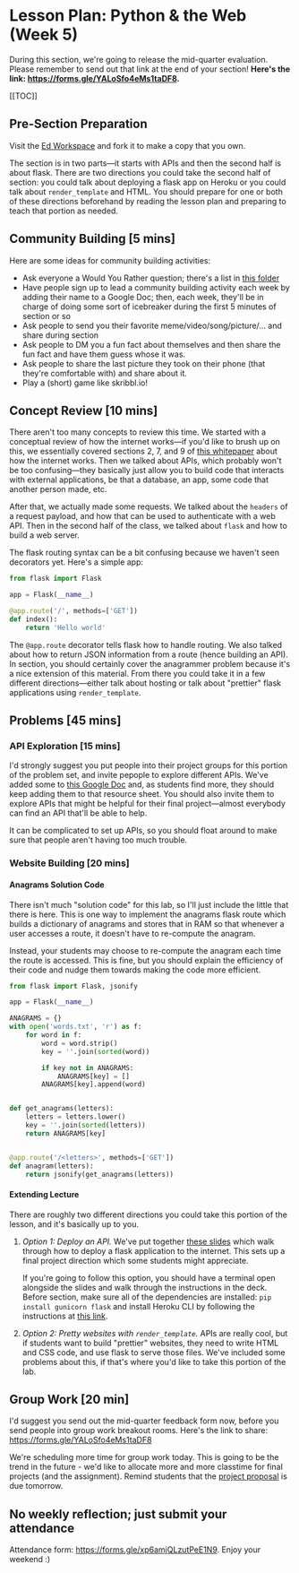 # Lesson Plan: Python & the Web (Week 5)

<div class="alert alert-warning">
    <span>During this section, we're going to release the mid-quarter evaluation. Please remember to send out that link at the end of your section! <b>Here's the link: <a href="https://forms.gle/YALoSfo4eMs1taDF8">https://forms.gle/YALoSfo4eMs1taDF8</a>.</b></span>
</div>

[[TOC]]

## Pre-Section Preparation
Visit the [Ed Workspace](https://edstem.org/us/courses/2850/workspaces/pNTgfKaanIsFo7fbEUSfpKID3T0x5RcU) and fork it to make a copy that you own.

The section is in two parts—it starts with APIs and then the second half is about flask. There are two directions you could take the second half of section: you could talk about deploying a flask app on Heroku or you could talk about `render_template` and HTML. You should prepare for one or both of these directions beforehand by reading the lesson plan and preparing to teach that portion as needed.

## Community Building \[5 mins\]
Here are some ideas for community building activities:
* Ask everyone a Would You Rather question; there's a list in [this folder](https://drive.google.com/drive/folders/1SobifNwo_dPMA_dO78IUVUuyATwlqF9N?usp=sharing)
* Have people sign up to lead a community building activity each week by adding their name to a Google Doc; then, each week, they'll be in charge of doing some sort of icebreaker during the first 5 minutes of section or so
* Ask people to send you their favorite meme/video/song/picture/... and share during section
* Ask people to DM you a fun fact about themselves and then share the fun fact and have them guess whose it was.
* Ask people to share the last picture they took on their phone (that they're comfortable with) and share about it.
* Play a (short) game like skribbl.io!


## Concept Review \[10 mins\]
There aren't too many concepts to review this time. We started with a conceptual review of how the internet works—if you'd like to brush up on this, we essentially covered sections 2, 7, and 9 of [this whitepaper](http://www.theshulers.com/whitepapers/internet_whitepaper/index.html) about how the internet works. Then we talked about APIs, which probably won't be too confusing—they basically just allow you to build code that interacts with external applications, be that a database, an app, some code that another person made, etc.

After that, we actually made some requests. We talked about the `headers` of a request payload, and how that can be used to authenticate with a web API. Then in the second half of the class, we talked about `flask` and how to build a web server.

The flask routing syntax can be a bit confusing because we haven't seen decorators yet. Here's a simple app:

```python
from flask import Flask

app = Flask(__name__)

@app.route('/', methods=['GET'])
def index():
    return 'Hello world'
```

The `@app.route` decorator tells flask how to handle routing. We also talked about how to return JSON information from a route (hence building an API). In section, you should certainly cover the anagrammer problem because it's a nice extension of this material. From there you could take it in a few different directions—either talk about hosting or talk about "prettier" flask applications using `render_template`.

## Problems \[45 mins\]

### API Exploration \[15 mins\]
I'd strongly suggest you put people into their project groups for this portion of the problem set, and invite pepople to explore different APIs. We've added some to [this Google Doc](https://docs.google.com/document/d/1VwhCO8bCsIrIkpZ7BMQmnhz9p-qtA7dqmuIZmdt-VG4/edit) and, as students find more, they should keep adding them to that resource sheet. You should also invite them to explore APIs that might be helpful for their final project—almost everybody can find an API that'll be able to help.

It can be complicated to set up APIs, so you should float around to make sure that people aren't having too much trouble. 

### Website Building \[20 mins\]

#### Anagrams Solution Code
There isn't much "solution code" for this lab, so I'll just include the little that there is here. This is one way to implement the anagrams flask route which builds a dictionary of anagrams and stores that in RAM so that whenever a user accesses a route, it doesn't have to re-compute the anagram.

Instead, your students may choose to re-compute the anagram each time the route is accessed. This is fine, but you should explain the efficiency of their code and nudge them towards making the code more efficient.

```python
from flask import Flask, jsonify

app = Flask(__name__)

ANAGRAMS = {}
with open('words.txt', 'r') as f:
    for word in f:
        word = word.strip()
        key = ''.join(sorted(word))

        if key not in ANAGRAMS:
            ANAGRAMS[key] = []
        ANAGRAMS[key].append(word)


def get_anagrams(letters):
    letters = letters.lower()
    key = ''.join(sorted(letters))
    return ANAGRAMS[key]


@app.route('/<letters>', methods=['GET'])
def anagram(letters):
    return jsonify(get_anagrams(letters))
```

#### Extending Lecture

There are roughly two different directions you could take this portion of the lesson, and it's basically up to you.

1. *Option 1: Deploy an API.* We've put together [these slides](/lab/lab5-deployment.pdf) which walk through how to deploy a flask application to the internet. This sets up a final project direction which some students might appreciate.

   If you're going to follow this option, you should have a terminal open alongside the slides and walk through the instructions in the deck. Before section, make sure all of the dependencies are installed: `pip install gunicorn flask` and install Heroku CLI by following the instructions at [this link](https://devcenter.heroku.com/articles/heroku-cli).


1. *Option 2: Pretty websites with `render_template`.* APIs are really cool, but if students want to build "prettier" websites, they need to write HTML and CSS code, and use flask to serve those files. We've included some problems about this, if that's where you'd like to take this portion of the lab.

## Group Work \[20 min\]

<div class="alert alert-info">
    <span>I'd suggest you send out the mid-quarter feedback form now, before you send people into group work breakout rooms. Here's the link to share: <a href="https://forms.gle/YALoSfo4eMs1taDF8">https://forms.gle/YALoSfo4eMs1taDF8</a></span>
</div>

We're scheduling more time for group work today. This is going to be the trend in the future - we'd like to allocate more and more classtime for final projects (and the assignment). Remind students that the [project proposal](https://forms.gle/McvNiTtc2L5St5NC7) is due tomorrow.

## No weekly reflection; just submit your attendance
Attendance form: <https://forms.gle/xp6amjQLzutPeE1N9>. Enjoy your weekend :)
